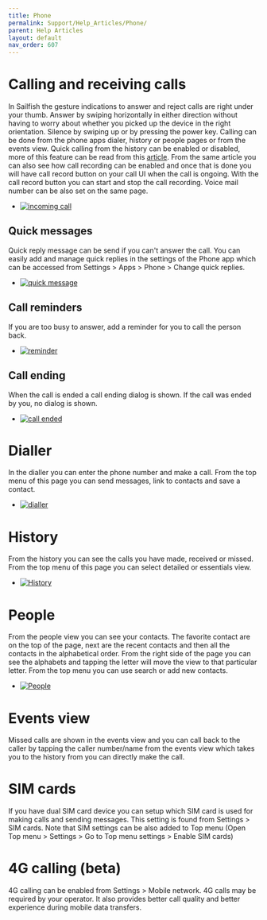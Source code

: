 ```yaml
---
title: Phone
permalink: Support/Help_Articles/Phone/
parent: Help Articles
layout: default
nav_order: 607
---
```


# Calling and receiving calls
In Sailfish the gesture indications to answer and reject calls are right under your thumb. Answer by swiping horizontally in either direction without having to worry about whether you picked up the device in the right orientation. Silence by swiping up or by pressing the power key. Calling can be done from the phone apps dialer, history or people pages or from the events view. Quick calling from the history can be enabled or disabled, more of this feature can be read from this [article](/Support/Help_Articles/Tips_and_Tricks/#quick-calls-from-the-call-history). From the same article you can also see how call recording can be enabled and once that is done you will have call record button on your call UI when the call is ongoing. With the call record button you can start and stop the call recording. Voice mail number can be also set on the same page.

<div class="flex-images" markdown="1">

* <a href="call.jpg"><img src="call.jpg" alt="incoming call"></a>
  <span class="md_figcaption">
  </span>
</div>

## Quick messages
Quick reply message can be send if you can't answer the call. You can easily add and manage quick replies in the settings of the Phone app which can be accessed from Settings > Apps > Phone > Change quick replies.

<div class="flex-images" markdown="1">

* <a href="message.jpg" class="narrow-image"><img src="message.jpg" alt="quick message"></a>
  <span class="md_figcaption">
  </span>
</div>

## Call reminders
If you are too busy to answer, add a reminder for you to call the person back.

<div class="flex-images" markdown="1">

* <a href="reminder.jpg" class="narrow-image"><img src="reminder.jpg" alt="reminder"></a>
  <span class="md_figcaption">
  </span>
</div>

## Call ending
When the call is ended a call ending dialog is shown. If the call was ended by you, no dialog is shown.

<div class="flex-images" markdown="1">

* <a href="end.jpg" class="narrow-image"><img src="end.jpg" alt="call ended"></a>
  <span class="md_figcaption">
  </span>
</div>

# Dialler
In the dialler you can enter the phone number and make a call. From the top menu of this page you can send messages, link to contacts and save a contact.

<div class="flex-images" markdown="1">

* <a href="dialler.png" class="narrow-image"><img src="dialler.png" alt="dialler"></a>
  <span class="md_figcaption">
  </span>
</div>

# History
From the history you can see the calls you have made, received or missed. From the top menu of this page you can select detailed or essentials view.

<div class="flex-images" markdown="1">

* <a href="history.png" class="narrow-image"><img src="history.png" alt="History"></a>
  <span class="md_figcaption">
  </span>
</div>

# People
From the people view you can see your contacts. The favorite contact are on the top of the page, next are the recent contacts and then all the contacts in the alphabetical order. From the right side of the page you can see the alphabets and tapping the letter will move the view to that particular letter. From the top menu you can use search or add new contacts.

<div class="flex-images" markdown="1">

* <a href="people.png" class="narrow-image"><img src="people.png" alt="People"></a>
  <span class="md_figcaption">
  </span>
</div>

# Events view
Missed calls are shown in the events view and you can call back to the caller by tapping the caller number/name from the events view which takes you to the history from you can directly make the call.

# SIM cards
If you have dual SIM card device you can setup which SIM card is used for making calls and sending messages. This setting is found from Settings > SIM cards. Note that SIM settings can be also added to Top menu (Open Top menu > Settings > Go to Top menu settings > Enable SIM cards)

# 4G calling (beta)
4G calling can be enabled from Settings > Mobile network. 4G calls may be required by your operator. It also provides better call quality and better experience during mobile data transfers.

